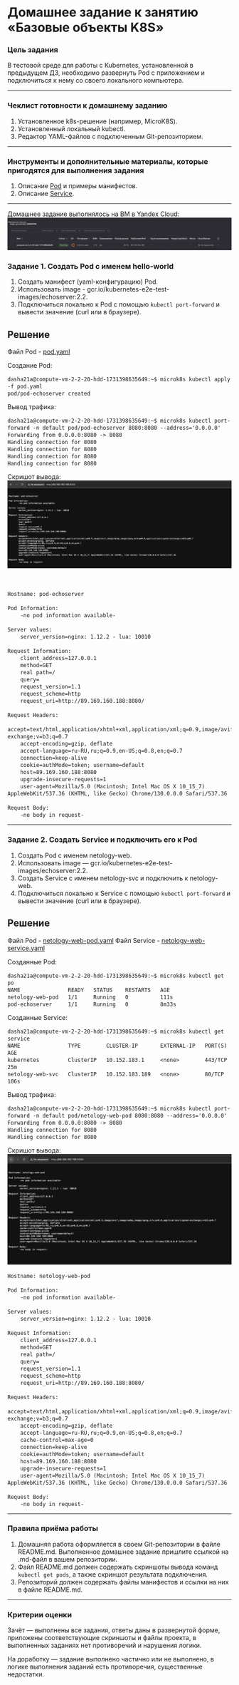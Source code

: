 # Домашнее задание к занятию «Базовые объекты K8S»

### Цель задания

В тестовой среде для работы с Kubernetes, установленной в предыдущем ДЗ, необходимо развернуть Pod с приложением и подключиться к нему со своего локального компьютера.

------

### Чеклист готовности к домашнему заданию

1. Установленное k8s-решение (например, MicroK8S).
2. Установленный локальный kubectl.
3. Редактор YAML-файлов с подключенным Git-репозиторием.

------

### Инструменты и дополнительные материалы, которые пригодятся для выполнения задания

1. Описание [Pod](https://kubernetes.io/docs/concepts/workloads/pods/) и примеры манифестов.
2. Описание [Service](https://kubernetes.io/docs/concepts/services-networking/service/).

------

Домашнее задание выполнялось на ВМ в Yandex Cloud:
![](img/3.png)

### Задание 1. Создать Pod с именем hello-world

1. Создать манифест (yaml-конфигурацию) Pod.
2. Использовать image - gcr.io/kubernetes-e2e-test-images/echoserver:2.2.
3. Подключиться локально к Pod с помощью `kubectl port-forward` и вывести значение (curl или в браузере).

## Решение
Файл Pod - [pod.yaml](file/pod.yaml)

Создание Pod:
```text
dasha21a@compute-vm-2-2-20-hdd-1731398635649:~$ microk8s kubectl apply -f pod.yaml 
pod/pod-echoserver created
```

Вывод трафика:
```text
dasha21a@compute-vm-2-2-20-hdd-1731398635649:~$ microk8s kubectl port-forward -n default pod/pod-echoserver 8080:8080 --address='0.0.0.0'
Forwarding from 0.0.0.0:8080 -> 8080
Handling connection for 8080
Handling connection for 8080
Handling connection for 8080
Handling connection for 8080
```

Скришот вывода:
![](img/1.png)

```text


Hostname: pod-echoserver

Pod Information:
	-no pod information available-

Server values:
	server_version=nginx: 1.12.2 - lua: 10010

Request Information:
	client_address=127.0.0.1
	method=GET
	real path=/
	query=
	request_version=1.1
	request_scheme=http
	request_uri=http://89.169.160.188:8080/

Request Headers:
	accept=text/html,application/xhtml+xml,application/xml;q=0.9,image/avif,image/webp,image/apng,*/*;q=0.8,application/signed-exchange;v=b3;q=0.7  
	accept-encoding=gzip, deflate  
	accept-language=ru-RU,ru;q=0.9,en-US;q=0.8,en;q=0.7  
	connection=keep-alive  
	cookie=authMode=token; username=default  
	host=89.169.160.188:8080  
	upgrade-insecure-requests=1  
	user-agent=Mozilla/5.0 (Macintosh; Intel Mac OS X 10_15_7) AppleWebKit/537.36 (KHTML, like Gecko) Chrome/130.0.0.0 Safari/537.36  

Request Body:
	-no body in request-
```

------

### Задание 2. Создать Service и подключить его к Pod

1. Создать Pod с именем netology-web.
2. Использовать image — gcr.io/kubernetes-e2e-test-images/echoserver:2.2.
3. Создать Service с именем netology-svc и подключить к netology-web.
4. Подключиться локально к Service с помощью `kubectl port-forward` и вывести значение (curl или в браузере).

## Решение
Файл Pod - [netology-web-pod.yaml](file/netology-web-pod.yaml)
Файл Service - [netology-web-service.yaml](file/netology-web-service.yaml)

Созданные Pod:
```text
dasha21a@compute-vm-2-2-20-hdd-1731398635649:~$ microk8s kubectl get po
NAME               READY   STATUS    RESTARTS   AGE
netology-web-pod   1/1     Running   0          111s
pod-echoserver     1/1     Running   0          8m33s
```

Созданные Service:
```text
dasha21a@compute-vm-2-2-20-hdd-1731398635649:~$ microk8s kubectl get service
NAME               TYPE        CLUSTER-IP       EXTERNAL-IP   PORT(S)   AGE
kubernetes         ClusterIP   10.152.183.1     <none>        443/TCP   25m
netology-web-svc   ClusterIP   10.152.183.189   <none>        80/TCP    106s

```

Вывод трафика:
```text
dasha21a@compute-vm-2-2-20-hdd-1731398635649:~$ microk8s kubectl port-forward -n default pod/netology-web-pod 8080:8080 --address='0.0.0.0'
Forwarding from 0.0.0.0:8080 -> 8080
Handling connection for 8080
Handling connection for 8080
```

Скришот вывода:
![](img/2.png)

```text
Hostname: netology-web-pod

Pod Information:
	-no pod information available-

Server values:
	server_version=nginx: 1.12.2 - lua: 10010

Request Information:
	client_address=127.0.0.1
	method=GET
	real path=/
	query=
	request_version=1.1
	request_scheme=http
	request_uri=http://89.169.160.188:8080/

Request Headers:
	accept=text/html,application/xhtml+xml,application/xml;q=0.9,image/avif,image/webp,image/apng,*/*;q=0.8,application/signed-exchange;v=b3;q=0.7  
	accept-encoding=gzip, deflate  
	accept-language=ru-RU,ru;q=0.9,en-US;q=0.8,en;q=0.7  
	cache-control=max-age=0  
	connection=keep-alive  
	cookie=authMode=token; username=default  
	host=89.169.160.188:8080  
	upgrade-insecure-requests=1  
	user-agent=Mozilla/5.0 (Macintosh; Intel Mac OS X 10_15_7) AppleWebKit/537.36 (KHTML, like Gecko) Chrome/130.0.0.0 Safari/537.36  

Request Body:
	-no body in request-

```
------

### Правила приёма работы

1. Домашняя работа оформляется в своем Git-репозитории в файле README.md. Выполненное домашнее задание пришлите ссылкой на .md-файл в вашем репозитории.
2. Файл README.md должен содержать скриншоты вывода команд `kubectl get pods`, а также скриншот результата подключения.
3. Репозиторий должен содержать файлы манифестов и ссылки на них в файле README.md.

------

### Критерии оценки
Зачёт — выполнены все задания, ответы даны в развернутой форме, приложены соответствующие скриншоты и файлы проекта, в выполненных заданиях нет противоречий и нарушения логики.

На доработку — задание выполнено частично или не выполнено, в логике выполнения заданий есть противоречия, существенные недостатки.